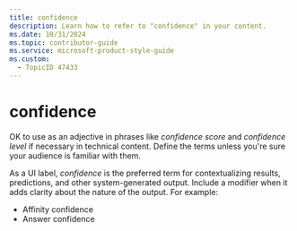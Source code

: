 ```yaml
---
title: confidence
description: Learn how to refer to "confidence" in your content.
ms.date: 10/31/2024
ms.topic: contributor-guide
ms.service: microsoft-product-style-guide
ms.custom:
  - TopicID 47433
---
```



# confidence

OK to use as an adjective in phrases like *confidence score* and *confidence level* if necessary in technical content. Define the terms unless you're sure your audience is familiar with them.

As a UI label, *confidence* is the preferred term for contextualizing results, predictions, and other system-generated output. Include a modifier when it adds clarity about the nature of the output. For example:  

- Affinity confidence  
- Answer confidence  

